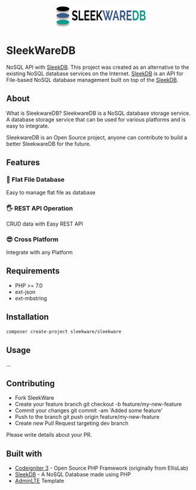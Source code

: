 <p align="center">
	<img src="assets/img/logo-with-no-bg.png" width="245" height="60">
</p>

# SleekWareDB
NoSQL API with [SleekDB](https://sleekdb.github.io/). This project was created as an alternative to the existing NoSQL database services on the Internet. [SleekDB](https://sleekdb.github.io/) is an API for File-based NoSQL database management built on top of the [SleekDB](https://sleekdb.github.io/).

## About

What is SleekwareDB? SleekwareDB is a NoSQL database storage service. A database storage service that can be used for various platforms and is easy to integrate.

SleekwareDB is an Open Source project, anyone can contribute to build a better SleekwareDB for the future.

## Features

### 📂 Flat File Database
Easy to manage flat file as database
### 🖐️ REST API Operation
CRUD data with Easy REST API
### 😎 Cross Platform
Integrate with any Platform

## Requirements

- PHP >= 7.0
- ext-json
- ext-mbstring

## Installation
```bash
composer create-project sleekware/sleekware
```

## Usage
...

## Contributing

- Fork SleekWare
- Create your feature branch git checkout -b feature/my-new-feature
- Commit your changes git commit -am 'Added some feature'
- Push to the branch git push origin feature/my-new-feature
- Create new Pull Request targeting dev branch

Please write details about your PR.

## Built with

- [Codeigniter 3](https://github.com/bcit-ci/CodeIgniter) - Open Source PHP Framework (originally from EllisLab)
- [SleekDB](https://sleekdb.github.io/) - A NoSQL Database made using PHP
- [AdminLTE](https://adminlte.io/) Template
